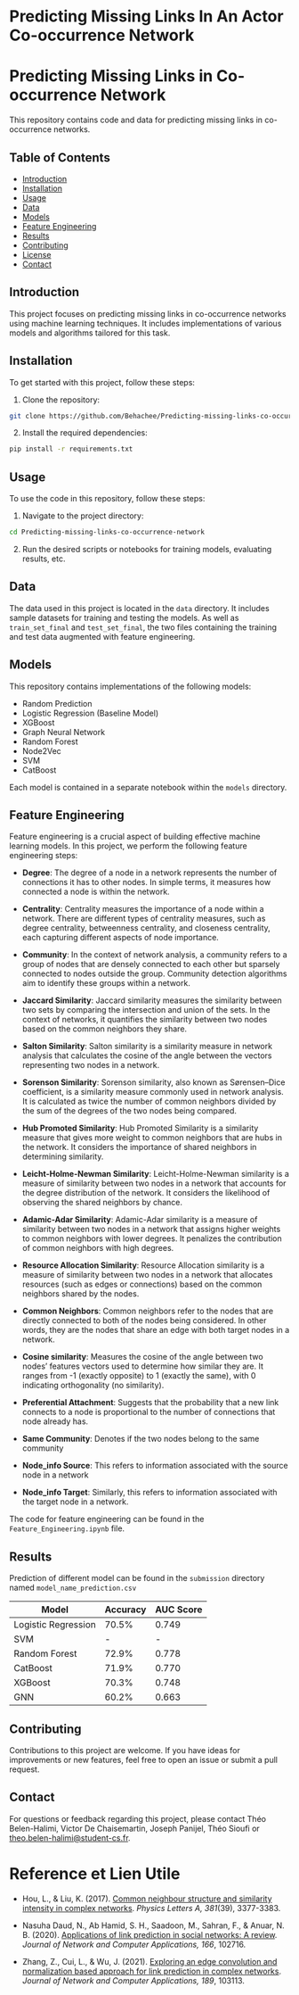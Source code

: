 # Predicting Missing Links In An Actor Co-occurrence Network

# Predicting Missing Links in Co-occurrence Network

This repository contains code and data for predicting missing links in co-occurrence networks.

## Table of Contents

- [Introduction](#introduction)
- [Installation](#installation)
- [Usage](#usage)
- [Data](#data)
- [Models](#models)
- [Feature Engineering](#feature-engineering)
- [Results](#results)
- [Contributing](#contributing)
- [License](#license)
- [Contact](#contact)

## Introduction

This project focuses on predicting missing links in co-occurrence networks using machine learning techniques. It includes implementations of various models and algorithms tailored for this task.

## Installation

To get started with this project, follow these steps:

1. Clone the repository:
```bash
git clone https://github.com/Behachee/Predicting-missing-links-co-occurrence-network.git
```

2. Install the required dependencies:
```bash
pip install -r requirements.txt
```


## Usage

To use the code in this repository, follow these steps:

1. Navigate to the project directory:
```bash
cd Predicting-missing-links-co-occurrence-network
```

2. Run the desired scripts or notebooks for training models, evaluating results, etc.

## Data

The data used in this project is located in the `data` directory. It includes sample datasets for training and testing the models.
As well as `train_set_final` and `test_set_final`, the two files containing the training and test data augmented with feature engineering.

## Models

This repository contains implementations of the following models:


- Random Prediction
- Logistic Regression (Baseline Model)
- XGBoost
- Graph Neural Network
- Random Forest
- Node2Vec
- SVM
- CatBoost

Each model is contained in a separate notebook within the `models` directory.

## Feature Engineering

Feature engineering is a crucial aspect of building effective machine learning models. In this project, we perform the following feature engineering steps:

- **Degree**: The degree of a node in a network represents the number of connections it has to other nodes. In simple terms, it measures how connected a node is within the network.

- **Centrality**: Centrality measures the importance of a node within a network. There are different types of centrality measures, such as degree centrality, betweenness centrality, and closeness centrality, each capturing different aspects of node importance.

- **Community**: In the context of network analysis, a community refers to a group of nodes that are densely connected to each other but sparsely connected to nodes outside the group. Community detection algorithms aim to identify these groups within a network.

- **Jaccard Similarity**: Jaccard similarity measures the similarity between two sets by comparing the intersection and union of the sets. In the context of networks, it quantifies the similarity between two nodes based on the common neighbors they share.

- **Salton Similarity**: Salton similarity is a similarity measure in network analysis that calculates the cosine of the angle between the vectors representing two nodes in a network.

- **Sorenson Similarity**: Sorenson similarity, also known as Sørensen–Dice coefficient, is a similarity measure commonly used in network analysis. It is calculated as twice the number of common neighbors divided by the sum of the degrees of the two nodes being compared.

- **Hub Promoted Similarity**: Hub Promoted Similarity is a similarity measure that gives more weight to common neighbors that are hubs in the network. It considers the importance of shared neighbors in determining similarity.

- **Leicht-Holme-Newman Similarity**: Leicht-Holme-Newman similarity is a measure of similarity between two nodes in a network that accounts for the degree distribution of the network. It considers the likelihood of observing the shared neighbors by chance.

- **Adamic-Adar Similarity**: Adamic-Adar similarity is a measure of similarity between two nodes in a network that assigns higher weights to common neighbors with lower degrees. It penalizes the contribution of common neighbors with high degrees.

- **Resource Allocation Similarity**: Resource Allocation similarity is a measure of similarity between two nodes in a network that allocates resources (such as edges or connections) based on the common neighbors shared by the nodes.

- **Common Neighbors**: Common neighbors refer to the nodes that are directly connected to both of the nodes being considered. In other words, they are the nodes that share an edge with both target nodes in a network.

- **Cosine similarity**: Measures the cosine of the angle between two nodes’ features vectors used to determine how similar they are. It ranges from -1 (exactly opposite) to 1 (exactly the same), with 0 indicating orthogonality (no similarity).

- **Preferential Attachment**: Suggests that the probability that a new link connects to a node is proportional to the number of connections that node already has.

- **Same Community**: Denotes if the two nodes belong to the same community

- **Node_info Source**: This refers to information associated with the source node in a network

- **Node_info Target**: Similarly, this refers to information associated with the target node in a network.


The code for feature engineering can be found in the `Feature_Engineering.ipynb` file.

## Results

Prediction of different model can be found in the `submission` directory named `model_name_prediction.csv`

| Model             | Accuracy | AUC Score |
|-------------------|----------|-----------|
| Logistic Regression | 70.5%   |   0.749   |
| SVM               |    -     |     -     |
| Random Forest     |  72.9%   |   0.778   |
| CatBoost          |  71.9%   |   0.770   |
| XGBoost           |  70.3%   |   0.748   |
| GNN               |  60.2%   |   0.663   |

## Contributing

Contributions to this project are welcome. If you have ideas for improvements or new features, feel free to open an issue or submit a pull request.


## Contact

For questions or feedback regarding this project, please contact Théo Belen-Halimi, Victor De Chaisemartin, Joseph Panijel, Théo Sioufi or theo.belen-halimi@student-cs.fr.

# Reference et Lien Utile
- Hou, L., & Liu, K. (2017). [Common neighbour structure and similarity intensity in complex networks](https://doi.org/10.1016/j.physleta.2017.08.050). *Physics Letters A, 381*(39), 3377-3383.

- Nasuha Daud, N., Ab Hamid, S. H., Saadoon, M., Sahran, F., & Anuar, N. B. (2020). [Applications of link prediction in social networks: A review](https://doi.org/10.1016/j.jnca.2020.102716). *Journal of Network and Computer Applications, 166*, 102716.

- Zhang, Z., Cui, L., & Wu, J. (2021). [Exploring an edge convolution and normalization based approach for link prediction in complex networks](https://doi.org/10.1016/j.jnca.2021.103113). *Journal of Network and Computer Applications, 189*, 103113.

